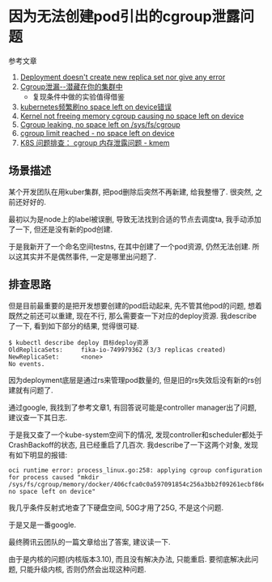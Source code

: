 # 因为无法创建pod引出的cgroup泄露问题

参考文章

1. [Deployment doesn't create new replica set nor give any error](https://github.com/kubernetes/kubernetes/issues/36117)
2. [Cgroup泄漏--潜藏在你的集群中](https://tencentcloudcontainerteam.github.io/2018/12/29/cgroup-leaking/)
    - 复现条件中做的实验值得借鉴
3. [kubernetes频繁刷no space left on device错误](https://www.orchome.com/1511)
4. [Kernel not freeing memory cgroup causing no space left on device](https://github.com/moby/moby/issues/29638)
5. [Cgroup leaking, no space left on /sys/fs/cgroup](https://github.com/kubernetes/kubernetes/issues/70324)
6. [cgroup limit reached - no space left on device](https://stackoverflow.com/questions/45278379/cgroup-limit-reached-no-space-left-on-device)
7. [K8S 问题排查： cgroup 内存泄露问题 - kmem](https://www.cnblogs.com/leffss/p/15019898.html)

## 场景描述

某个开发团队在用kuber集群, 把pod删除后突然不再新建, 给我整懵了. 很突然, 之前还好好的.

最初以为是node上的label被误删, 导致无法找到合适的节点去调度ta, 我手动添加了一下, 但还是没有新的pod创建.

于是我新开了一个命名空间testns, 在其中创建了一个pod资源, 仍然无法创建. 所以这其实并不是偶然事件, 一定是哪里出问题了.

## 排查思路

但是目前最重要的是把开发想要创建的pod启动起来, 先不管其他pod的问题, 想着既然之前还可以重建, 现在不行, 那么需要查一下对应的deploy资源. 我describe了一下, 看到如下部分的结果, 觉得很可疑.

```console
$ kubectl describe deploy 目标deploy资源
OldReplicaSets:		fika-io-749979362 (3/3 replicas created)
NewReplicaSet:		<none>
No events.
```

因为deployment底层是通过rs来管理pod数量的, 但是旧的rs失效后没有新的rs创建就有问题了. 

通过google, 我找到了参考文章1, 有回答说可能是controller manager出了问题, 建议查一下其日志.

于是我又查了一个kube-system空间下的情况, 发现controller和scheduler都处于CrashBackoff的状态, 且已经重启了几百次. 我describe了一下这两个对象, 发现有如下明显的报错:

```log
oci runtime error: process_linux.go:258: applying cgroup configuration for process caused "mkdir /sys/fs/cgroup/memory/docker/406cfca0c0a597091854c256a3bb2f09261ecbf86e98805414752150b11eb13a: no space left on device"
```

我几乎条件反射式地查了下硬盘空间, 50G才用了25G, 不是这个问题. 

于是又是一番google.

最终腾讯云团队的一篇文章给出了答案, 建议读一下.

由于是内核的问题(内核版本3.10), 而且没有解决办法, 只能重启. 要彻底解决此问题, 只能升级内核, 否则仍然会出现这种问题.
